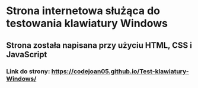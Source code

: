 # Strona internetowa służąca do testowania klawiatury Windows

## Strona została napisana przy użyciu **HTML, CSS i JavaScript**

### Link do strony: https://codejoan05.github.io/Test-klawiatury-Windows/

